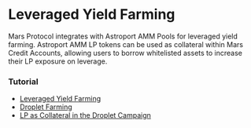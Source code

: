 # Leveraged Yield Farming

Mars Protocol integrates with Astroport AMM Pools for leveraged yield farming. Astroport AMM LP tokens can be used as collateral within Mars Credit Accounts, allowing users to borrow whitelisted assets to increase their LP exposure on leverage.

### Tutorial

* [Leveraged Yield Farming](https://www.youtube.com/watch?v=apwWSpiCKyg)
* [Droplet Farming](https://www.youtube.com/watch?v=_OcqheUGJhw)
* [LP as Collateral in the Droplet Campaign](https://www.youtube.com/watch?v=5zItkuGO6HI)
